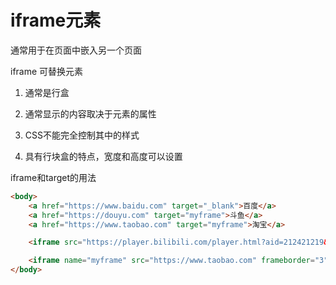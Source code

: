 # iframe元素

通常用于在页面中嵌入另一个页面

iframe 可替换元素

1. 通常是行盒

2. 通常显示的内容取决于元素的属性

3. CSS不能完全控制其中的样式

4. 具有行块盒的特点，宽度和高度可以设置

iframe和target的用法
```HTML
<body>
    <a href="https://www.baidu.com" target="_blank">百度</a>
    <a href="https://douyu.com" target="myframe">斗鱼</a>
    <a href="https://www.taobao.com" target="myframe">淘宝</a>

    <iframe src="https://player.bilibili.com/player.html?aid=212421219&bvid=BV13a411t74Y&cid=553599539&page=1" scrolling="no" border="0" frameborder="no" framespacing="0" allowfullscreen="true"> </iframe>

    <iframe name="myframe" src="https://www.taobao.com" frameborder="3"></iframe>
</body>
```